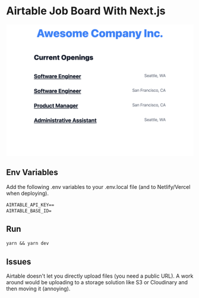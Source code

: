 # Airtable Job Board With Next.js

<div align="center">
<img src="https://github.com/btahir/next-air-jobs/blob/main/public/demo.png">
</div>

## Env Variables

Add the following .env variables to your .env.local file (and to Netlify/Vercel when deploying).

```
AIRTABLE_API_KEY==
AIRTABLE_BASE_ID=
```

## Run

```
yarn && yarn dev
```

## Issues

Airtable doesn't let you directly upload files (you need a public URL). A work around would be uploading to a storage solution like S3 or Cloudinary and then moving it (annoying).
